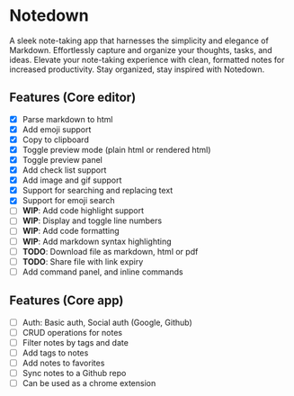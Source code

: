 # Notedown

A sleek note-taking app that harnesses the simplicity and elegance of Markdown. Effortlessly capture and organize your thoughts, tasks, and ideas. Elevate your note-taking experience with clean, formatted notes for increased productivity. Stay organized, stay inspired with Notedown.

## Features (Core editor)

- [x] Parse markdown to html
- [x] Add emoji support
- [x] Copy to clipboard
- [x] Toggle preview mode (plain html or rendered html)
- [x] Toggle preview panel
- [x] Add check list support
- [x] Add image and gif support
- [x] Support for searching and replacing text
- [x] Support for emoji search
- [ ] **WIP**: Add code highlight support
- [ ] **WIP**: Display and toggle line numbers
- [ ] **WIP**: Add code formatting
- [ ] **WIP**: Add markdown syntax highlighting
- [ ] **TODO**: Download file as markdown, html or pdf
- [ ] **TODO**: Share file with link expiry
- [ ] Add command panel, and inline commands

## Features (Core app)

- [ ] Auth: Basic auth, Social auth (Google, Github)
- [ ] CRUD operations for notes
- [ ] Filter notes by tags and date
- [ ] Add tags to notes
- [ ] Add notes to favorites
- [ ] Sync notes to a Github repo
- [ ] Can be used as a chrome extension
